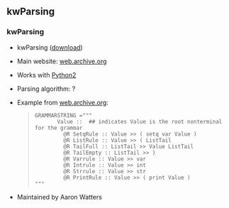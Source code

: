 ## kwParsing ##

### kwParsing ###

 *  kwParsing ([download][])
 *  Main website: [web.archive.org][]
 *  Works with [Python2][]
 *  Parsing algorithm: ?
 *  Example from [web.archive.org][web.archive.org 1]:
    
    > ``````````
    > GRAMMARSTRING ="""
    >        Value ::  ## indicates Value is the root nonterminal for the grammar
    >          @R SetqRule :: Value >> ( setq var Value )
    >          @R ListRule :: Value >> ( ListTail
    >          @R TailFull :: ListTail >> Value ListTail
    >          @R TailEmpty :: ListTail >> )
    >          @R Varrule :: Value >> var
    >          @R Intrule :: Value >> int
    >          @R Strrule :: Value >> str
    >          @R PrintRule :: Value >> ( print Value )
    > """
    > ``````````
 *  Maintained by Aaron Watters


[download]: http://web.archive.org/web/19980422214116/http://starship.skyport.net/crew/aaron_watters/kwParsing/kwP.tar.gz
[web.archive.org]: http://web.archive.org/web/19980422214116/http://starship.skyport.net/crew/aaron_watters/kwParsing/
[Python2]: https://docs.python.org/2/
[web.archive.org 1]: http://web.archive.org/web/19980716070842/http://starship.skyport.net/crew/aaron_watters/kwParsing/kwParsing.html